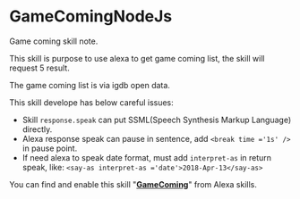# GameComingNodeJs
Game coming skill note.

This skill is purpose to use alexa to get game coming list, the skill will request 5 result.

The game coming list is via igdb open data.

This skill develope has below careful issues:

* Skill `response.speak` can put SSML(Speech Synthesis Markup Language) directly.
* Alexa response speak can pause in sentence, add `<break time ='1s' />` in pause point.
* If need alexa to speak date format, must add `interpret-as` in return speak, like: `<say-as interpret-as ='date'>2018-Apr-13</say-as>`

You can find and enable this skill "[**GameComing**](https://www.amazon.com/dp/B07C4NFSRJ/ref=sr_1_1?s=digital-skills&ie=UTF8&qid=1524208905&sr=1-1&keywords=GameComing)" from Alexa skills.


